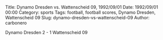 Title: Dynamo Dresden vs. Wattenscheid 09, 1992/09/01
Date: 1992/09/01 00:00
Category: sports
Tags: football, football scores, Dynamo Dresden, Wattenscheid 09
Slug: dynamo-dresden-vs-wattenscheid-09
Author: carbonero


Dynamo Dresden 2 - 1 Wattenscheid 09
